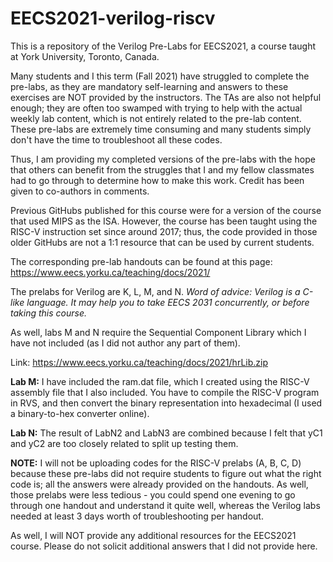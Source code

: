 # EECS2021-verilog-riscv

This is a repository of the Verilog Pre-Labs for EECS2021, a course taught at York University, Toronto, Canada.

Many students and I this term (Fall 2021) have struggled to complete the pre-labs, as they are mandatory self-learning and answers to these exercises are NOT provided by the instructors. The TAs are also not helpful enough; they are often too swamped with trying to help with the actual weekly lab content, which is not entirely related to the pre-lab content.
These pre-labs are extremely time consuming and many students simply don't have the time to troubleshoot all these codes.

Thus, I am providing my completed versions of the pre-labs with the hope that others can benefit from the struggles that I and my fellow classmates had to go through to determine how to make this work. Credit has been given to co-authors in comments.

Previous GitHubs published for this course were for a version of the course that used MIPS as the ISA.
However, the course has been taught using the RISC-V instruction set since around 2017; thus, the code provided in those older GitHubs are not a 1:1 resource that can be used by current students.

The corresponding pre-lab handouts can be found at this page: https://www.eecs.yorku.ca/teaching/docs/2021/

The prelabs for Verilog are K, L, M, and N. *Word of advice: Verilog is a C-like language. It may help you to take EECS 2031 concurrently, or before taking this course.*

As well, labs M and N require the Sequential Component Library which I have not included (as I did not author any part of them).

Link: https://www.eecs.yorku.ca/teaching/docs/2021/hrLib.zip

**Lab M:** I have included the ram.dat file, which I created using the RISC-V assembly file that I also included. You have to compile the RISC-V program in RVS, and then convert the binary representation into hexadecimal (I used a binary-to-hex converter online).

**Lab N:** The result of LabN2 and LabN3 are combined because I felt that yC1 and yC2 are too closely related to split up testing them.

**NOTE:** I will not be uploading codes for the RISC-V prelabs (A, B, C, D) because these pre-labs did not require students to figure out what the right code is; all the answers were already provided on the handouts. As well, those prelabs were less tedious - you could spend one evening to go through one handout and understand it quite well, whereas the Verilog labs needed at least 3 days worth of troubleshooting per handout.

As well, I will NOT provide any additional resources for the EECS2021 course. Please do not solicit additional answers that I did not provide here.
